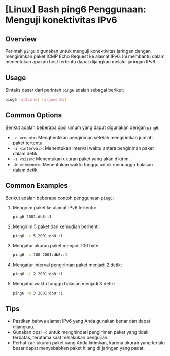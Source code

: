 # [Linux] Bash ping6 Penggunaan: Menguji konektivitas IPv6

## Overview
Perintah `ping6` digunakan untuk menguji konektivitas jaringan dengan mengirimkan paket ICMP Echo Request ke alamat IPv6. Ini membantu dalam menentukan apakah host tertentu dapat dijangkau melalui jaringan IPv6.

## Usage
Sintaks dasar dari perintah `ping6` adalah sebagai berikut:

```bash
ping6 [options] [arguments]
```

## Common Options
Berikut adalah beberapa opsi umum yang dapat digunakan dengan `ping6`:

- `-c <count>`: Menghentikan pengiriman setelah mengirimkan jumlah paket tertentu.
- `-i <interval>`: Menentukan interval waktu antara pengiriman paket dalam detik.
- `-s <size>`: Menentukan ukuran paket yang akan dikirim.
- `-W <timeout>`: Menentukan waktu tunggu untuk menunggu balasan dalam detik.

## Common Examples
Berikut adalah beberapa contoh penggunaan `ping6`:

1. Mengirim paket ke alamat IPv6 tertentu:
   ```bash
   ping6 2001:db8::1
   ```

2. Mengirim 5 paket dan kemudian berhenti:
   ```bash
   ping6 -c 5 2001:db8::1
   ```

3. Mengatur ukuran paket menjadi 100 byte:
   ```bash
   ping6 -s 100 2001:db8::1
   ```

4. Mengatur interval pengiriman paket menjadi 2 detik:
   ```bash
   ping6 -i 2 2001:db8::1
   ```

5. Mengatur waktu tunggu balasan menjadi 3 detik:
   ```bash
   ping6 -W 3 2001:db8::1
   ```

## Tips
- Pastikan bahwa alamat IPv6 yang Anda gunakan benar dan dapat dijangkau.
- Gunakan opsi `-c` untuk menghindari pengiriman paket yang tidak terbatas, terutama saat melakukan pengujian.
- Perhatikan ukuran paket yang Anda kirimkan, karena ukuran yang terlalu besar dapat menyebabkan paket hilang di jaringan yang padat.